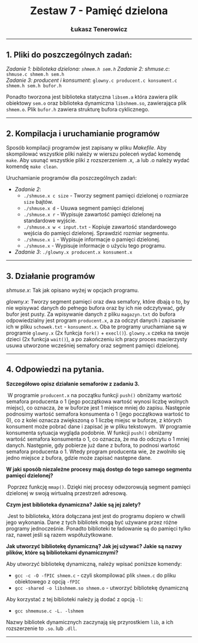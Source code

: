 <div align="center"><h1>Zestaw 7 - Pamięć dzielona</h1></div>

<div align="center"><h3>Łukasz Tenerowicz</h3></div>

* * *

## 1\. Pliki do poszczególnych zadań:

_Zadanie 1: biblioteka dzielona: `shmem.h sem.h`
Zadanie 2: shmuse.c_: `shmuse.c shmem.h sem.h`  
_Zadanie 3: producent i konsument_: `glowny.c producent.c konsument.c shmem.h sem.h bufor.h`

Ponadto tworzona jest biblioteka statyczna `libsem.a` która zawiera plik obiektowy `sem.o` oraz biblioteka dynamiczna `libshmem.so`, zawierająca plik `shmem.o`.
Plik `bufor.h` zawiera strukturę bufora cyklicznego.

* * *

## 2\. Kompilacja i uruchamianie programów

Sposób kompilacji programów jest zapisany w pliku _Makefile_. Aby skompilować wszystkie pliki należy w wierszu poleceń wydać komendę `make`. Aby usunąć wszystkie pliki z rozszerzeniem .x, .a lub .o należy wydać komendę `make clean`.

Uruchamianie programów dla poszczególnych zadań:

*   _Zadanie 2_: 
    - `./shmuse.x c size` - Tworzy segment pamięci dzielonej o rozmiarze `size` bajtów.
    - `./shmuse.x d` - Usuwa segment pamięci dzielonej
    - `./shmuse.x r` - Wypisuje zawartość pamięci dzielonej na standardowe wyjście.
    - `./shmuse.x w < input.txt` - Kopiuje zawartość standardowego wejścia do pamięci dzielonej. Sprawdzić rozmiar segmentu.
    - `./shmuse.x i` - Wypisuje informacje o pamięci dzielonej.
    - `./shmuse.x` - Wypisuje informacje o użyciu tego programu.
*   _Zadanie 3_: `./glowny.x producent.x konsument.x`

***

## 3. Działanie programów ##

_shmuse.x_:
	Tak jak opisano wyżej w opcjach programu.

_glowny.x_:
	Tworzy segment pamięci oraz dwa semafory, które dbają o to, by nie wpisywać danych do pełnego bufora oraz by ich nie odczytywać, gdy bufor jest pusty. Za wpisywanie danych z pliku `magazyn.txt` do bufora odpowiedzialny jest program `producent.x`, a za odczyt danych i zapisanie ich w pliku `schowek.txt` - `konsument.x`. Oba te programy uruchamiane są w programie `glowny.x` (2x funkcja `fork()` + `execl()`). `glowny.x` czeka na swoje dzieci (2x funkcja `wait()`), a po zakończeniu ich pracy proces macierzysty usuwa utworzone wcześniej semafory oraz segment pamięci dzielonej.

***

## 4. Odpowiedzi na pytania.

**Szczegółowo opisz działanie semaforów z zadaniu 3.**

​	W programie `producent.x` na początku funkcji `push()` obniżamy wartość semafora producenta o 1 (jego początkowa wartość wynosi liczbę wolnych miejsc), co oznacza, że w buforze jest 1 miejsce mniej do zapisu. Następnie podnosimy wartość semafora konsumenta o 1 (jego początkowa wartość to 0), co z kolei oznacza zwiększoną o 1 liczbę miejsc w buforze, z których konsument może pobrać dane i zapisać je w pliku tekstowym.
​	W programie konsumenta sytuacja wygląda podobnie. W funkcji `push()` obniżamy wartość semafora konsumenta o 1, co oznacza, że ma do odczytu o 1 mniej danych. Następnie, gdy pobierze już dane z bufora, to podnosi wartość semafora producenta o 1. Wtedy program producenta wie, że zwolniło się jedno miejsce z bufora, gdzie może zapisać następne dane.



**W jaki sposób niezależne procesy mają dostęp do tego samego segmentu pamięci dzielonej?**

​	Poprzez funkcję `mmap()`. Dzięki niej procesy odwzorowują segment pamięci dzielonej w swoją wirtualną przestrzeń adresową.



**Czym jest biblioteka dynamiczna? Jakie są jej zalety?**

​	Jest to biblioteka, która dołączana jest jest do programu dopiero w chwili jego wykonania. Dane z tych bibliotek mogą być używane przez różne programy jednocześnie. Ponadto biblioteki te ładowanie są do pamięci tylko raz, nawet jeśli są razem współużytkowane.



**Jak utworzyć bibliotekę dynamiczną? Jak jej używać? Jakie są nazwy plików, które są bibliotekami dynamicznymi?**

Aby utworzyć bibliotekę dynamiczną, należy wpisać poniższe komendy:

-  `gcc -c -O -fPIC shmem.c` - czyli skompilować plik `shmem.c` do pliku obiektowego z opcją `-fPIC`
- `gcc -shared -o libshmem.so shmem.o` - utworzyć bibliotekę dynamiczną

Aby korzystać z tej biblioteki należy ją dodać z opcją `-l`:

- `gcc shmemuse.c -L. -lshmem`

Nazwy bibliotek dynamicznych zaczynają się przyrostkiem `lib`, a ich rozszerzenie to `.so`. lub `.dll`.

* * *